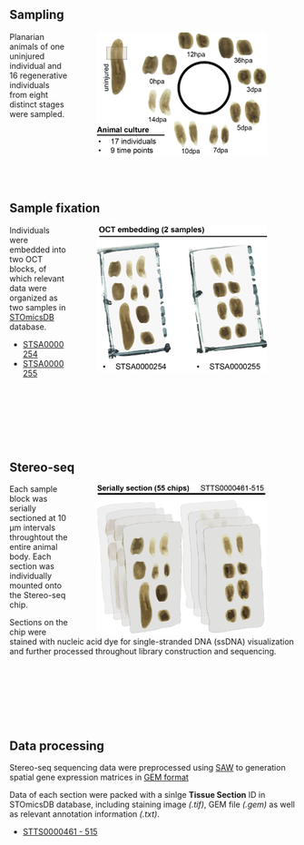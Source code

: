 ## Sampling

<img src='./_static/img/sampling design.png' width=300 align='right' hspace='50' />Planarian animals of one uninjured individual and 16 regenerative individuals from eight distinct stages were sampled.

<br clear="left"/>
<br clear="left"/>
<br clear="left"/>
<br clear="left"/>
<br clear="left"/>
<br clear="left"/>

## Sample fixation

<img src='./_static/img/oct embedding.png' width=300 align='right' hspace='50' /> Individuals were embedded into two OCT blocks, of which relevant data were organized as two samples in [STOmicsDB](https://db.cngb.org/stomics/) database. 
- [STSA0000254](https://db.cngb.org/stomics/sample/STSA0000254/)
- [STSA0000255](https://db.cngb.org/stomics/sample/STSA0000255/)

<br clear="left"/>
<br clear="left"/>
<br clear="left"/>
<br clear="left"/>
<br clear="left"/>
<br clear="left"/>

## Stereo-seq

<img src='./_static/img/section.png' width=300 align='right' hspace='50' /> Each sample block was serially sectioned at 10 µm intervals throughtout the entire animal body. Each section was individually mounted onto the Stereo-seq chip. 

Sections on the chip were stained with nucleic acid dye for single-stranded DNA (ssDNA) visualization and further processed throughout library construction and sequencing. 

<br clear="left"/>
<br clear="left"/>
<br clear="left"/>
<br clear="left"/>
<br clear="left"/>
<br clear="left"/>

## Data processing

Stereo-seq sequencing data were preprocessed using [SAW](https://github.com/STOmics/SAW) to generation spatial gene expression matrices in [GEM format](https://stereopy.readthedocs.io/en/latest/Tutorials/IO.html#GEM)

Data of each section were packed with a sinlge **Tissue Section** ID in STOmicsDB database, including staining image *(.tif)*, GEM file *(.gem)* as well as relevant annotation information *(.txt)*.
- [STTS0000461 - 515](https://db.cngb.org/stomics/project/STT0000028)

